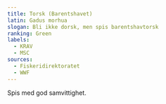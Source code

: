 ```yaml
---
title: Torsk (Barentshavet)
latin: Gadus morhua
slogan: Bli ikke dorsk, men spis barentshavtorsk
ranking: Green
labels:
  - KRAV
  - MSC
sources: 
  - Fiskeridirektoratet
  - WWF
---
```

Spis med god samvittighet.
